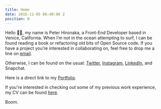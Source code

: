 ```yaml
---
title: Home
date: 2016-11-05 06:40:00 Z
position: 0
---
```


Hello 👋🏼, my name is Peter Hironaka, a Front-End Developer based in Venice, California. When I’m not in the ocean attempting to surf, I can be found  reading a book or refactoring old bits of Open Source code. If you have a project you’re interested in collaborating on, feel free to drop me a line on [email](mailto:peterhironaka@mac.com).

Otherwise, I can be found on the usual: [Twitter](http://twitter.com/peterhironaka), [Instagram](http://instagram.com/peterhironaka), [LinkedIn](http://linkedin.com/peterhironaka), and Snapchat.

Here is a direct link to my [Portfolio](/work).

If you're interested in checking out some of my previous work experience, my CV can be found [here](/resume).

Boom.
